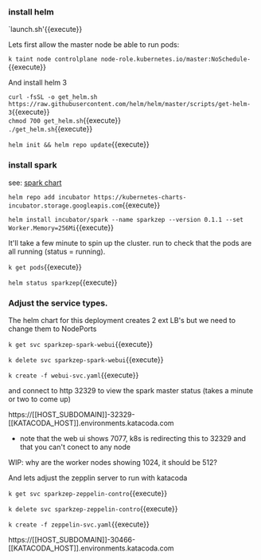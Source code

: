 ### install helm

`launch.sh'{{execute}}

Lets first allow the master node be able to run pods:

`k taint node controlplane node-role.kubernetes.io/master:NoSchedule-`{{execute}}


And install helm 3

`curl -fsSL -o get_helm.sh https://raw.githubusercontent.com/helm/helm/master/scripts/get-helm-3`{{execute}}   
`chmod 700 get_helm.sh`{{execute}}   
`./get_helm.sh`{{execute}}   

`helm init && helm repo update`{{execute}}

### install spark

see: [spark chart](https://hub.helm.sh/charts/incubator/spark)


`helm repo add incubator https://kubernetes-charts-incubator.storage.googleapis.com`{{execute}}

`helm install incubator/spark --name sparkzep --version 0.1.1 --set Worker.Memory=256Mi`{{execute}}

It'll take a few minute to spin up the cluster. run to check that the pods are all running (status = running).

`k get pods`{{execute}}

`helm status sparkzep`{{execute}}


### Adjust the service types.

The helm chart for this deployment creates 2 ext LB's but we need to change them to NodePorts


`k get svc sparkzep-spark-webui`{{execute}}

`k delete svc sparkzep-spark-webui`{{execute}}

`k create -f webui-svc.yaml`{{execute}}

and connect to http 32329   to view the spark master status (takes a minute or two to come up)

https://[[HOST_SUBDOMAIN]]-32329-[[KATACODA_HOST]].environments.katacoda.com

* note that the web ui shows 7077, k8s is redirecting this to 32329 and that you can't conect to any node 

WIP: why are the worker nodes showing  1024, it should be 512?

And lets adjust the zepplin server to run with katacoda

`k get svc sparkzep-zeppelin-contro`{{execute}}

`k delete svc sparkzep-zeppelin-contro`{{execute}}

`k create -f zeppelin-svc.yaml`{{execute}}

https://[[HOST_SUBDOMAIN]]-30466-[[KATACODA_HOST]].environments.katacoda.com





